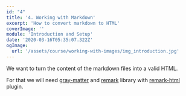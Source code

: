 ```yaml
---
id: "4"
title: '4. Working with Markdown'
excerpt: 'How to convert markdown to HTML'
coverImage: ''
module: 'Introduction and Setup'
date: '2020-03-16T05:35:07.322Z'
ogImage:
  url: '/assets/course/working-with-images/img_introduction.jpg'
---
```


We want to turn the content of the markdown files into a valid HTML.

For that we will need [gray-matter](https://github.com/jonschlinkert/gray-matter) and [remark](https://remark.js.org/) library with [remark-html](https://github.com/remarkjs/remark-html) plugin.
